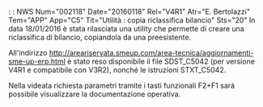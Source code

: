  :  : NWS Num="002118" Date="20160118" Rel="V4R1" Atr="E. Bertolazzi" Tem="APP" App="C5" Tit="Utilità :  copia riclassifica bilancio" Sts="20"
In data 18/01/2016 è stata rilasciata una utility che permette di creare una riclassifica di bilancio, copiandola da una preesistente.

All'indirizzo http://areariservata.smeup.com/area-tecnica/aggiornamenti-sme-up-erp.html è stato reso disponibile il file SDST_C5042 (per versione V4R1 e compatibile con V3R2), nonché le istruzioni STXT_C5042.

Nella videata richiesta parametri tramite i tasti funzionali F2+F1 sarà possibile visualizzare la documentazione operativa.
